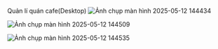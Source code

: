 Quản lí quán cafe(Desktop)
![Ảnh chụp màn hình 2025-05-12 144434](https://github.com/user-attachments/assets/3a9a0afc-c28c-4bc2-ac00-0f5f62102c90)

![Ảnh chụp màn hình 2025-05-12 144509](https://github.com/user-attachments/assets/3da7b0a2-5a9d-400d-8f35-d2c0db4f5b8d)

![Ảnh chụp màn hình 2025-05-12 144535](https://github.com/user-attachments/assets/7ec48a5b-e288-4cf7-b354-0d7d00653673)
